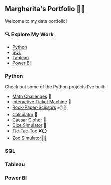 ## Margherita's Portfolio 📖✨

Welcome to my data portfolio!

### 🔍 Explore My Work
- [Python](#python)
- [SQL](#sql)
- [Tableau](#tableau)
- [Power BI](#power-bi)

### Python
Check out some of the Python projects I’ve built:
- [Math Challenges](https://github.com/m-carbon-m/python-projects/blob/main/math_challenges.ipynb) 🔢
- [Interactive Ticket Machine](https://github.com/m-carbon-m/python-projects/blob/main/interactive-ticket-machine.ipynb) 🎫  
- [Rock-Paper-Scissors](https://github.com/m-carbon-m/rock-paper-scissors) ✊✋✌️  
- [Calculator](https://github.com/m-carbon-m/calculator) 🧮  
- [Caesar Cipher](https://github.com/m-carbon-m/caesar-cipher) 🔐  
- [Dice Simulator](https://github.com/m-carbon-m/dice-simulator) 🎲  
- [Tic-Tac-Toe](https://github.com/m-carbon-m/tic-tac-toe) ❌⭕
- [Zoo Simulator](https://github.com/m-carbon-m/zoo-simulator)🐅🐘

### SQL

### Tableau

### Power BI


 
